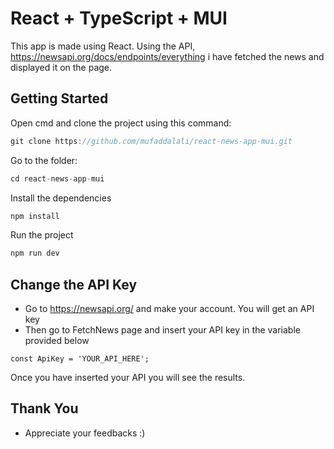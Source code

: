 # React + TypeScript + MUI

This app is made using React. Using the API, https://newsapi.org/docs/endpoints/everything i have fetched the news and displayed it on the page.


## Getting Started

Open cmd and clone the project using this command:

```js
git clone https://github.com/mufaddalali/react-news-app-mui.git
```

Go to the folder:
```js
cd react-news-app-mui
```
Install the dependencies
```js
npm install
```

Run the project
```js
npm run dev
```

## Change the API Key
- Go to https://newsapi.org/ and make your account. You will get an API key
- Then go to FetchNews page and insert your API key in the variable provided below

```
const ApiKey = 'YOUR_API_HERE';
```

Once you have inserted your API you will see the results.

## Thank You
- Appreciate your feedbacks :)


